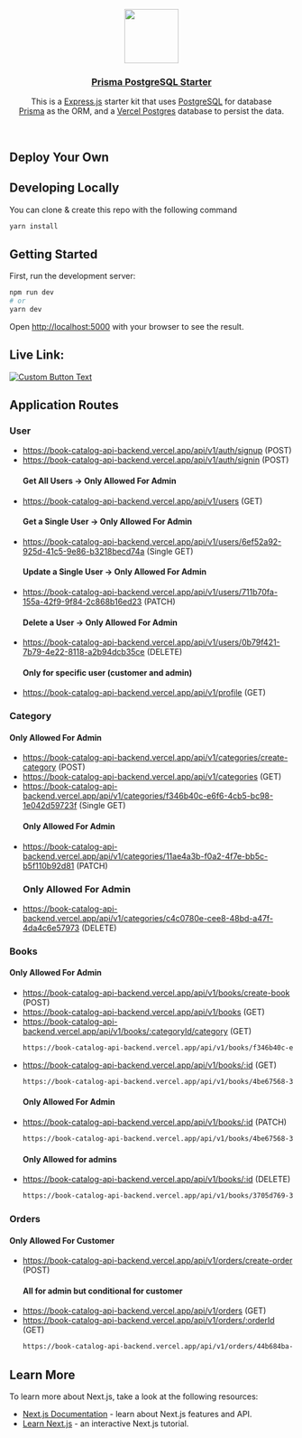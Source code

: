<p align="center">
  <a href="https://nextjs-postgres-auth.vercel.app/">
    <img src="https://cdn.hashnode.com/res/hashnode/image/upload/v1638296063361/Ik3mn5a_WQ.png?w=1600&h=840&fit=crop&crop=entropy&auto=compress,format&format=webp" height="96">
    <h3 align="center">Prisma PostgreSQL Starter</h3>
  </a>
</p>

<p align="center">
This is a <a href="https://expressjs.com/">Express.js</a> starter kit that uses <a href="https://www.postgresql.org/">PostgreSQL</a> for database<br/>
<a href="https://www.prisma.io/">Prisma</a> as the ORM, and a <a href="https://vercel.com/postgres">Vercel Postgres</a> database to persist the data.</p>

<br/>

## Deploy Your Own

## Developing Locally

You can clone & create this repo with the following command

```bash
yarn install
```

## Getting Started

First, run the development server:

```bash
npm run dev
# or
yarn dev
```

Open [http://localhost:5000](http://localhost:5000) with your browser to see the result.

## Live Link:

[![Custom Button Text](https://vercel.com/button)](https://book-catalog-api-backend.vercel.app)

## Application Routes

### User

- https://book-catalog-api-backend.vercel.app/api/v1/auth/signup (POST)
- https://book-catalog-api-backend.vercel.app/api/v1/auth/signin (POST)
  #### Get All Users → Only Allowed For Admin
- https://book-catalog-api-backend.vercel.app/api/v1/users (GET)
  #### Get a Single User → Only Allowed For Admin
- https://book-catalog-api-backend.vercel.app/api/v1/users/6ef52a92-925d-41c5-9e86-b3218becd74a (Single GET)
  #### Update a Single User → Only Allowed For Admin
- https://book-catalog-api-backend.vercel.app/api/v1/users/711b70fa-155a-42f9-9f84-2c868b16ed23 (PATCH)
  #### Delete a User → Only Allowed For Admin
- https://book-catalog-api-backend.vercel.app/api/v1/users/0b79f421-7b79-4e22-8118-a2b94dcb35ce (DELETE)
  #### Only for specific user (customer and admin)
- https://book-catalog-api-backend.vercel.app/api/v1/profile (GET)

### Category

#### Only Allowed For Admin

- https://book-catalog-api-backend.vercel.app/api/v1/categories/create-category (POST)
- https://book-catalog-api-backend.vercel.app/api/v1/categories (GET)
- https://book-catalog-api-backend.vercel.app/api/v1/categories/f346b40c-e6f6-4cb5-bc98-1e042d59723f (Single GET)
  #### Only Allowed For Admin
- https://book-catalog-api-backend.vercel.app/api/v1/categories/11ae4a3b-f0a2-4f7e-bb5c-b5f110b92d81 (PATCH)
  ### Only Allowed For Admin
- https://book-catalog-api-backend.vercel.app/api/v1/categories/c4c0780e-cee8-48bd-a47f-4da4c6e57973 (DELETE)

### Books

#### Only Allowed For Admin

- https://book-catalog-api-backend.vercel.app/api/v1/books/create-book (POST)
- https://book-catalog-api-backend.vercel.app/api/v1/books (GET)
- https://book-catalog-api-backend.vercel.app/api/v1/books/:categoryId/category (GET)
  ```bash
  https://book-catalog-api-backend.vercel.app/api/v1/books/f346b40c-e6f6-4cb5-bc98-1e042d59723f/category
  ```
- https://book-catalog-api-backend.vercel.app/api/v1/books/:id (GET)
  ```bash
  https://book-catalog-api-backend.vercel.app/api/v1/books/4be67568-3e02-4031-a0e3-1a7c75bb946d
  ```
  #### Only Allowed For Admin
- https://book-catalog-api-backend.vercel.app/api/v1/books/:id (PATCH)
  ```bash
  https://book-catalog-api-backend.vercel.app/api/v1/books/4be67568-3e02-4031-a0e3-1a7c75bb946d
  ```
  #### Only Allowed for admins
- https://book-catalog-api-backend.vercel.app/api/v1/books/:id (DELETE)
  ```bash
  https://book-catalog-api-backend.vercel.app/api/v1/books/3705d769-3803-4693-8d34-b21eed770d48
  ```

### Orders

#### Only Allowed For Customer

- https://book-catalog-api-backend.vercel.app/api/v1/orders/create-order (POST)
  #### All for admin but conditional for customer
- https://book-catalog-api-backend.vercel.app/api/v1/orders (GET)
- https://book-catalog-api-backend.vercel.app/api/v1/orders/:orderId (GET)
  ```bash
  https://book-catalog-api-backend.vercel.app/api/v1/orders/44b684ba-2553-4769-828c-a1cfb80c233e
  ```

## Learn More

To learn more about Next.js, take a look at the following resources:

- [Next.js Documentation](https://nextjs.org/docs) - learn about Next.js features and API.
- [Learn Next.js](https://nextjs.org/learn) - an interactive Next.js tutorial.
